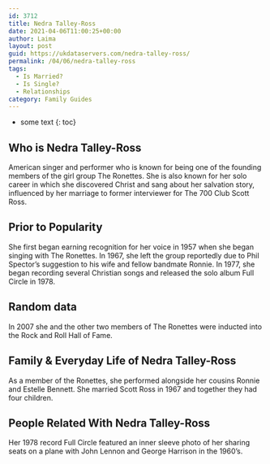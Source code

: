 ```yaml
---
id: 3712
title: Nedra Talley-Ross
date: 2021-04-06T11:00:25+00:00
author: Laima
layout: post
guid: https://ukdataservers.com/nedra-talley-ross/
permalink: /04/06/nedra-talley-ross
tags:
  - Is Married?
  - Is Single?
  - Relationships
category: Family Guides
---
```


* some text
{: toc}


## Who is Nedra Talley-Ross
                  
                  
                  
American singer and performer who is known for being one of the founding members of the girl group The Ronettes. She is also known for her solo career in which she discovered Christ and sang about her salvation story, influenced by her marriage to former interviewer for The 700 Club Scott Ross. 
                  
              
            
              
            
                
                
                
## Prior to Popularity
                  
                  
                  
She first began earning recognition for her voice in 1957 when she began singing with The Ronettes. In 1967, she left the group reportedly due to Phil Spector&#8217;s suggestion to his wife and fellow bandmate Ronnie. In 1977, she began recording several Christian songs and released the solo album Full Circle in 1978. 
                  
              
            
              
            
                
                
                
## Random data
                  
                  
                  
In 2007 she and the other two members of The Ronettes were inducted into the Rock and Roll Hall of Fame. 
                  
              
            
              
            
                
                
                
## Family & Everyday Life of Nedra Talley-Ross
                  
                  
                  
As a member of the Ronettes, she performed alongside her cousins Ronnie and Estelle Bennett. She married Scott Ross in 1967 and together they had four children. 
                  
              
            
              
            
                
                
                
## People Related With Nedra Talley-Ross
                  
                  
                  
Her 1978 record Full Circle featured an inner sleeve photo of her sharing seats on a plane with John Lennon and George Harrison in the 1960&#8217;s. 
                  
              
            
              
            
                
              
            
              
              
            
            
              
            
          
          
          